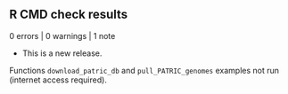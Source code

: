 ## R CMD check results

0 errors | 0 warnings | 1 note

* This is a new release.

Functions `download_patric_db` and `pull_PATRIC_genomes` examples not run (internet access required).
